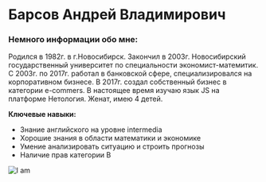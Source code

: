 # Барсов Андрей Владимирович

### Немного информации обо мне:

Родился в 1982г. в г.Новосибирск. Закончил в 2003г. Новосибирский государственный университет по специальности экономист-матемитик. С 2003г. по 2017г. работал в банковской сфере,
специализировался на корпоративном бизнесе. В 2017г. создал собственный бизнес в категории e-commers. В настоящее время изучаю язык JS на платформе Нетология. Женат, имею 4 детей. 

**Ключевые навыки:**

* Знание английского на уровне intermedia
* Хорошие знания в области математики и экономике
* Умение анализировать ситуацию и строить прогнозы
* Наличие прав категории В

![I am](img/my_foto_1)


